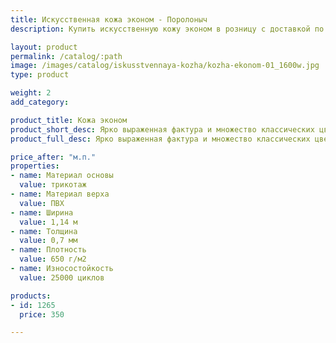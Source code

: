 ```yaml
---
title: Искусственная кожа эконом - Поролоныч
description: Купить искусственную кожу эконом в розницу с доставкой по Москве.

layout: product
permalink: /catalog/:path
image: /images/catalog/iskusstvennaya-kozha/kozha-ekonom-01_1600w.jpg
type: product

weight: 2
add_category: 

product_title: Кожа эконом
product_short_desc: Ярко выраженная фактура и множество классических цветов. Отличное сочетание цены и качества.
product_full_desc: Ярко выраженная фактура и множество классических цветов. Отличное сочетание цены и качества.

price_after: "м.п."
properties:
- name: Материал основы
  value: трикотаж
- name: Материал верха
  value: ПВХ
- name: Ширина
  value: 1,14 м
- name: Толщина
  value: 0,7 мм
- name: Плотность
  value: 650 г/м2
- name: Износостойкость
  value: 25000 циклов

products:
- id: 1265
  price: 350

---
```

